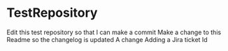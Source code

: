 # TestRepository
Edit this test repository so that I can make a commit
Make a change to this Readme so the changelog is updated
A change
Adding a Jira ticket Id
